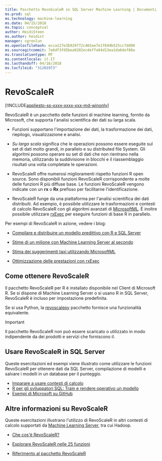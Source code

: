 ```yaml
---
title: Pacchetto RevoScaleR in SQL Server Machine Learning | Documenti Microsoft
ms.prod: sql
ms.technology: machine-learning
ms.date: 04/15/2018
ms.topic: conceptual
author: HeidiSteen
ms.author: heidist
manager: cgronlun
ms.openlocfilehash: ecca127e3b929772c465ae7e1f694b525cc7dd00
ms.sourcegitcommit: 7a6df3fd5bea9282ecdeffa94d13ea1da6def80a
ms.translationtype: MT
ms.contentlocale: it-IT
ms.lasthandoff: 04/16/2018
ms.locfileid: "31201973"
---
```

# <a name="revoscaler"></a>RevoScaleR
[!INCLUDE[appliesto-ss-xxxx-xxxx-xxx-md-winonly](../../includes/appliesto-ss-xxxx-xxxx-xxx-md-winonly.md)]

RevoScaleR è un pacchetto delle funzioni di machine learning, fornito da Microsoft, che supporta l'analisi scientifica dei dati su larga scala.

+ Funzioni supportano l'importazione dei dati, la trasformazione dei dati, riepilogo, visualizzazione e analisi.

+ _Su larga scala_ significa che le operazioni possono essere eseguite sul set di dati molto grandi, in parallelo e su distributed file System. Gli algoritmi possono operare su set di dati che non rientrano nella memoria, utilizzando la suddivisione in blocchi e il riassemblaggio risultati una volta completate le operazioni.

+ RevoScaleR offre numerosi miglioramenti rispetto funzioni R open source. Sono disponibili funzioni RevoScaleR corrispondente a molte delle funzioni R più diffuse base. Le funzioni RevoScaleR vengono indicate con un **rx** o **Rx** prefisso per facilitarne l'identificazione.

+ RevoScaleR funge da una piattaforma per l'analisi scientifica dei dati distribuiti. Ad esempio, è possibile utilizzare le trasformazioni e contesti di calcolo RevoScaleR con gli algoritmi avanzati di [MicrosoftML](https://docs.microsoft.com/machine-learning-server/r/concept-what-is-the-microsoftml-package). È inoltre possibile utilizzare [rxExec](https://docs.microsoft.com/machine-learning-server/r-reference/revoscaler/rxexec) per eseguire funzioni di base R in parallelo.

Per esempi di RevoScaleR in azione, vedere i blog: 

+ [Compilare e distribuire un modello predittivo con R e SQL Server](https://microsoft.github.io/sql-ml-tutorials/R/rentalprediction/)

+ [Stime di un milione con Machine Learning Server al secondo](https://blogs.msdn.microsoft.com/mlserver/2017/10/15/1-million-predictionssec-with-machine-learning-server-web-service/)

+ [Stima dei suggerimenti taxi utilizzando MicrosoftML](https://blogs.msdn.microsoft.com/microsoftrservertigerteam/2017/01/17/predicting-nyc-taxi-tips-using-microsoftml/)

+ [Ottimizzazione delle prestazioni con rxExec](https://blogs.msdn.microsoft.com/microsoftrservertigerteam/2016/11/14/performance-optimization-when-using-rxexec-to-parallelize-algorithms/)

## <a name="how-to-get-revoscaler"></a>Come ottenere RevoScaleR

Il pacchetto RevoScaleR per R è installato disponibile nel Client di Microsoft R. Se si dispone di Machine Learning Server o si usano R in SQL Server, RevoScaleR è incluso per impostazione predefinita.

Se si usa Python, la [revoscalepy](../python/what-is-revoscalepy.md) pacchetto fornisce una funzionalità equivalente.

> [!IMPORTANT]
> Il pacchetto RevoScaleR non può essere scaricato o utilizzato in modo indipendente da dei prodotti e servizi che forniscono il.

## <a name="use-revoscaler-in-sql-server"></a>Usare RevoScaleR in SQL Server

Queste esercitazioni ed esempi viene illustrato come utilizzare le funzioni RevoScaleR per ottenere dati da SQL Server, compilazione di modelli e salvare i modelli in un database per il punteggio.

+ [Imparare a usare contesti di calcolo](../tutorials/deepdive-data-science-deep-dive-using-the-revoscaler-packages.md)
+ [R per gli sviluppatori SQL: Train e rendere operativo un modello](../tutorials/sqldev-in-database-r-for-sql-developers.md)
+ [Esempi di Microsoft su GitHub](https://github.com/Microsoft/SQL-Server-R-Services-Samples)

## <a name="learn-more-about-revoscaler"></a>Altre informazioni su RevoScaleR

Queste esercitazioni illustrano l'utilizzo di RevoScaleR in altri contesti di calcolo supportati da [Machine Learning Server](https://docs.microsoft.com/machine-learning-server/what-is-machine-learning-server), tra cui Hadoop.

+ [Che cos'è RevoScaleR?](https://docs.microsoft.com/machine-learning-server/r/concept-what-is-revoscaler)

+ [Esplorare RevoScaleR nelle 25 funzioni](https://docs.microsoft.com/machine-learning-server/r/tutorial-r-to-revoscaler)

+ [Riferimento al pacchetto RevoScaleR](https://docs.microsoft.com/machine-learning-server/r-reference/revoscaler/revoscaler)

